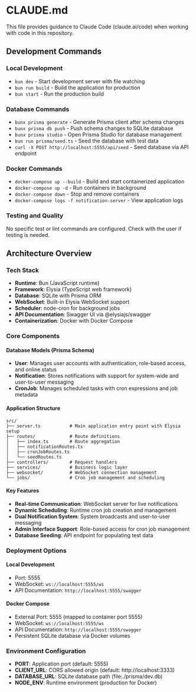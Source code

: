 # CLAUDE.md

This file provides guidance to Claude Code (claude.ai/code) when working with code in this repository.

## Development Commands

### Local Development
- `bun dev` - Start development server with file watching
- `bun run build` - Build the application for production
- `bun start` - Run the production build

### Database Commands
- `bunx prisma generate` - Generate Prisma client after schema changes
- `bunx prisma db push` - Push schema changes to SQLite database
- `bunx prisma studio` - Open Prisma Studio for database management
- `bun run prisma/seed.ts` - Seed the database with test data
- `curl -X POST http://localhost:5555/api/seed` - Seed database via API endpoint

### Docker Commands
- `docker-compose up --build` - Build and start containerized application
- `docker-compose up -d` - Run containers in background
- `docker-compose down` - Stop and remove containers
- `docker-compose logs -f notification-server` - View application logs

### Testing and Quality
No specific test or lint commands are configured. Check with the user if testing is needed.

## Architecture Overview

### Tech Stack
- **Runtime**: Bun (JavaScript runtime)
- **Framework**: Elysia (TypeScript web framework)
- **Database**: SQLite with Prisma ORM
- **WebSocket**: Built-in Elysia WebSocket support
- **Scheduler**: node-cron for background jobs
- **API Documentation**: Swagger UI via @elysiajs/swagger
- **Containerization**: Docker with Docker Compose

### Core Components

#### Database Models (Prisma Schema)
- **User**: Manages user accounts with authentication, role-based access, and online status
- **Notification**: Stores notifications with support for system-wide and user-to-user messaging
- **CronJob**: Manages scheduled tasks with cron expressions and job metadata

#### Application Structure
```
src/
├── server.ts           # Main application entry point with Elysia setup
├── routes/             # Route definitions
│   ├── index.ts        # Route aggregation
│   ├── notificationRoutes.ts
│   ├── cronJobRoutes.ts
│   └── seedRoutes.ts
├── controllers/        # Request handlers
├── services/           # Business logic layer
├── websocket/          # WebSocket connection management
└── jobs/               # Cron job management and scheduling
```

#### Key Features
- **Real-time Communication**: WebSocket server for live notifications
- **Dynamic Scheduling**: Runtime cron job creation and management
- **Dual Notification System**: System broadcasts and user-to-user messaging
- **Admin Interface Support**: Role-based access for cron job management
- **Database Seeding**: API endpoint for populating test data

### Deployment Options

#### Local Development
- Port: 5555
- WebSocket: `ws://localhost:5555/ws`
- API Documentation: `http://localhost:5555/swagger`

#### Docker Compose
- External Port: 5555 (mapped to container port 5555)
- WebSocket: `ws://localhost:5555/ws`
- API Documentation: `http://localhost:5555/swagger`
- Persistent SQLite database via Docker volumes

### Environment Configuration
- **PORT**: Application port (default: 5555)
- **CLIENT_URL**: CORS allowed origin (default: http://localhost:3333)
- **DATABASE_URL**: SQLite database path (file:./prisma/dev.db)
- **NODE_ENV**: Runtime environment (production for Docker)